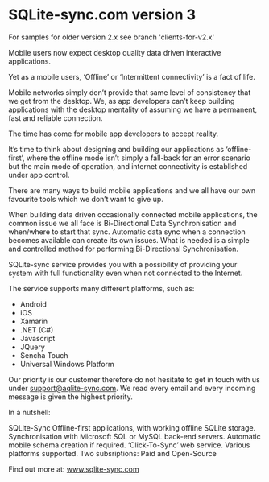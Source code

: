 SQLite-sync.com version 3
===============

For samples for older version 2.x see branch 'clients-for-v2.x'

Mobile users now expect desktop quality data driven interactive applications.
 
Yet as a mobile users, ‘Offline’ or ‘Intermittent connectivity’ is a fact of life.
 
Mobile networks simply don’t provide that same level of consistency that we get from the desktop. We, as app developers can’t keep building applications with the desktop mentality of assuming we have a permanent, fast and reliable connection.
 
The time has come for mobile app developers to accept reality.
 
It’s time to think about designing and building our applications as ‘offline-first’, where the offline mode isn’t simply a fall-back for an error scenario but the main mode of operation, and internet connectivity is established under app control.
 
There are many ways to build mobile applications and we all have our own favourite tools which we don’t want to give up.
 
When building data driven occasionally connected mobile applications, the common issue we all face is Bi-Directional Data Synchronisation and when/where to start that sync. Automatic data sync when a connection becomes available can create its own issues. What is needed is a simple and controlled method for performing Bi-Directional Synchronisation.

SQLite-sync service provides you with a possibility of providing your system with full functionality even when not connected to the Internet.

The service supports many different platforms, such as:

- Android
- iOS
- Xamarin
- .NET (C#)
- Javascript
- JQuery
- Sencha Touch
- Universal Windows Platform

Our priority is our customer therefore do not hesitate to get in touch with us under support@aqlite-sync.com. We read every email and every incoming message is given the highest priority. 

In a nutshell:

SQLite-Sync
Offline-first applications, with working offline SQLite storage.
Synchronisation with Microsoft SQL or MySQL back-end servers.
Automatic mobile schema creation if required.
‘Click-To-Sync’ web service.
Various platforms supported.
Two subsriptions: Paid and Open-Source

Find out more at: www.sqlite-sync.com

